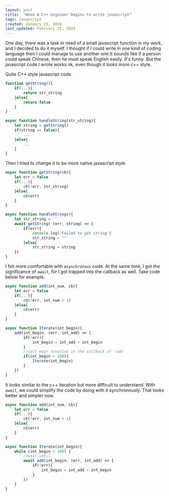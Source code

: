```yaml
---
layout: post
title:  "When A C++ engineer begins to write javascript"
tags: javascript
created: January 23, 2024
last_updated: February 21, 2024
---
```

One day, there was a task in need of a small javascript function in my work, and I decided to do it myself. I thought if I could write in one kind of coding language then I could manage to use another one.It sounds like if a person could speak Chinese, then he must speak English easily. It's funny. But the javascript code I wrote works ok, even though it looks more c++ style.
<!--more-->
Quite C++ style javascript code.

```javascript
function getString(){
    if(...){
        return str_string
    }else{
        return false
    }
}

async function handleString(str_string){
    let string = getString()
    if(string == false){
        ...
    }else{
        ...
    }
}
```

Then I tried to change it to be more native javascript style.

```javascript
async function getString(cb){
    let err = false
    if(...){
        cb(!err, str_string)
    }else{
        cb(err)
    }
}

async function handleString(){
    let str_string = ''
    await getString( (err, string) => {
        if(err){
            console.log('Failed to get string')
            str_string = ""
        }else{
            str_string = string
    })
}
```

I felt more comfortable with `asynchronous` code.  At the same time, I got the significance of `await`, for I got trapped into the callback as well.  Take code below for example.

```javascript
async function add(int_num, cb){
    let err = false
    if(...){
        cb(!err, int_num + 1)
    }else{
        cb(err)
    }
}

async function Iterate(int_begin){
    add(int_begin, (err, int_add) => {
        if(!err){
            int_begin = int_add + int_begin
        }
        //call main function in the callback of 'add'
        if(int_begin < 100){
            Iterate(int_begin)
        }
    })
}
```

It looks similar to the c++ iteration but more difficult to understand.  With `await`, we could simplify the code by doing with it synchronously. That looks better and simpler now.

```javascript
async function add(int_num, cb){
    let err = false
    if(...){
        cb(!err, int_num + 1)
    }else{
        cb(err)
    }
}

async function Iterate(int_begin){
    while (int_begin < 100) {
        //wait until
        await add(int_begin, (err, int_add) => {
            if(!err){
                int_begin = int_add + int_begin
            }
        })
    }
}
```

